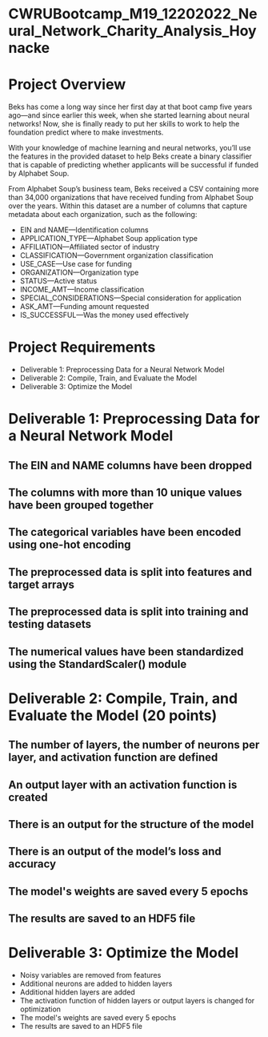 # CWRUBootcamp_M19_12202022_Neural_Network_Charity_Analysis_Hoynacke

# Project Overview 

Beks has come a long way since her first day at that boot camp five years ago—and since earlier this week, when she started learning about neural networks! Now, she is finally ready to put her skills to work to help the foundation predict where to make investments.

With your knowledge of machine learning and neural networks, you’ll use the features in the provided dataset to help Beks create a binary classifier that is capable of predicting whether applicants will be successful if funded by Alphabet Soup.

From Alphabet Soup’s business team, Beks received a CSV containing more than 34,000 organizations that have received funding from Alphabet Soup over the years. Within this dataset are a number of columns that capture metadata about each organization, such as the following:
- EIN and NAME—Identification columns
- APPLICATION_TYPE—Alphabet Soup application type
- AFFILIATION—Affiliated sector of industry
- CLASSIFICATION—Government organization classification
- USE_CASE—Use case for funding
- ORGANIZATION—Organization type
- STATUS—Active status
- INCOME_AMT—Income classification
- SPECIAL_CONSIDERATIONS—Special consideration for application
- ASK_AMT—Funding amount requested
- IS_SUCCESSFUL—Was the money used effectively

# Project Requirements 

- Deliverable 1: Preprocessing Data for a Neural Network Model
- Deliverable 2: Compile, Train, and Evaluate the Model
- Deliverable 3: Optimize the Model

# Deliverable 1: Preprocessing Data for a Neural Network Model 

## The EIN and NAME columns have been dropped 

## The columns with more than 10 unique values have been grouped together 

## The categorical variables have been encoded using one-hot encoding 

## The preprocessed data is split into features and target arrays 

## The preprocessed data is split into training and testing datasets 

## The numerical values have been standardized using the StandardScaler() module 

# Deliverable 2: Compile, Train, and Evaluate the Model (20 points)

## The number of layers, the number of neurons per layer, and activation function are defined 

## An output layer with an activation function is created 

## There is an output for the structure of the model 

## There is an output of the model’s loss and accuracy 

## The model's weights are saved every 5 epochs 

## The results are saved to an HDF5 file 

# Deliverable 3: Optimize the Model

- Noisy variables are removed from features 
- Additional neurons are added to hidden layers 
- Additional hidden layers are added 
- The activation function of hidden layers or output layers is changed for optimization 
- The model's weights are saved every 5 epochs 
- The results are saved to an HDF5 file 
